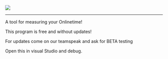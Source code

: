 <img src="http://robertmjordan.com/Content/theme/img/technologies/c-sharp-icon.png">
<br>
<hr>
<p>A tool for measuring your Onlinetime!</p>
<p>This program is free and without updates!</p>
<p>For updates come on our teamspeak and ask for BETA testing<p>
<p>Open this in visual Studio and debug.</p>
